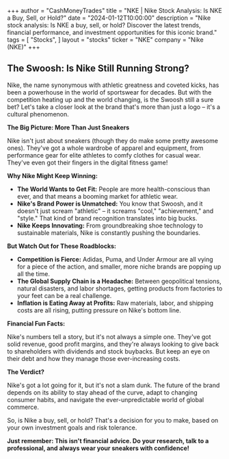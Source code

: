 +++
author = "CashMoneyTrades"
title = "NKE |  Nike Stock Analysis: Is NKE a Buy, Sell, or Hold?"
date = "2024-01-12T10:00:00"
description = "Nike stock analysis: Is NKE a buy, sell, or hold? Discover the latest trends, financial performance, and investment opportunities for this iconic brand."
tags = [
"Stocks",
]
layout = "stocks"
ticker = "NKE"
company = "Nike (NKE)"
+++
        


## The Swoosh: Is Nike Still Running Strong?

Nike, the name synonymous with athletic greatness and coveted kicks, has been a powerhouse in the world of sportswear for decades. But with the competition heating up and the world changing, is the Swoosh still a sure bet? Let's take a closer look at the brand that's more than just a logo – it's a cultural phenomenon.

**The Big Picture: More Than Just Sneakers**

Nike isn't just about sneakers (though they do make some pretty awesome ones). They've got a whole wardrobe of apparel and equipment, from performance gear for elite athletes to comfy clothes for casual wear.  They've even got their fingers in the digital fitness game!

**Why Nike Might Keep Winning:**

* **The World Wants to Get Fit:**  People are more health-conscious than ever, and that means a booming market for athletic wear.  
* **Nike's Brand Power is Unmatched:**  You know that Swoosh, and it doesn't just scream "athletic" – it screams "cool," "achievement," and "style." That kind of brand recognition translates into big bucks.
* **Nike Keeps Innovating:** From groundbreaking shoe technology to sustainable materials, Nike is constantly pushing the boundaries.

**But Watch Out for These Roadblocks:**

* **Competition is Fierce:** Adidas, Puma, and Under Armour are all vying for a piece of the action, and smaller, more niche brands are popping up all the time.
* **The Global Supply Chain is a Headache:**  Between geopolitical tensions, natural disasters, and labor shortages, getting products from factories to your feet can be a real challenge.
* **Inflation is Eating Away at Profits:**  Raw materials, labor, and shipping costs are all rising, putting pressure on Nike's bottom line.

**Financial Fun Facts:**

Nike's numbers tell a story, but it's not always a simple one. They've got solid revenue, good profit margins, and they're always looking to give back to shareholders with dividends and stock buybacks. But keep an eye on their debt and how they manage those ever-increasing costs.

**The Verdict?**

Nike's got a lot going for it, but it's not a slam dunk.  The future of the brand depends on its ability to stay ahead of the curve, adapt to changing consumer habits, and navigate the ever-unpredictable world of global commerce. 

So, is Nike a buy, sell, or hold?  That's a decision for you to make, based on your own investment goals and risk tolerance. 

**Just remember:  This isn't financial advice.  Do your research, talk to a professional, and always wear your sneakers with confidence!** 

        